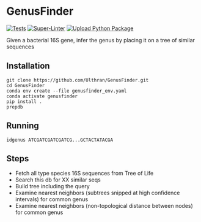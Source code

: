# GenusFinder

<!-- Badges start -->
[![Tests](https://github.com/Ulthran/GenusFinder/actions/workflows/tests.yml/badge.svg)](https://github.com/Ulthran/GenusFinder/actions/workflows/tests.yml)
[![Super-Linter](https://github.com/Ulthran/GenusFinder/actions/workflows/linter.yml/badge.svg)](https://github.com/Ulthran/GenusFinder/actions/workflows/linter.yml)
[![Upload Python Package](https://github.com/Ulthran/GenusFinder/actions/workflows/python-publish.yml/badge.svg)](https://github.com/Ulthran/GenusFinder/actions/workflows/python-publish.yml)
<!-- Badges end -->

Given a bacterial 16S gene, infer the genus by placing it on a tree of similar sequences

## Installation

```
git clone https://github.com/Ulthran/GenusFinder.git
cd GenusFinder
conda env create --file genusfinder_env.yaml
conda activate genusfinder
pip install .
prepdb
```

## Running

```
idgenus ATCGATCGATCGATCG...GCTACTATACGA
```

## Steps

 - Fetch all type species 16S sequences from Tree of Life
 - Search this db for XX similar seqs
 - Build tree including the query
 - Examine nearest neighbors (subtrees snipped at high confidence intervals) for common genus
 - Examine nearest neighbors (non-topological distance between nodes) for common genus
